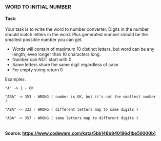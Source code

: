 ### WORD TO INITIAL NUMBER

#### Task:
Your task is to write the word to number converter. Digits in the number should match letters in the word. Plus generated number should be the smallest possible number you can get.

- Words will contain of maximum 10 distinct letters, but word can be any length, even longer than 10 characters long.
- Number can NOT start with 0
- Same letters share the same digit regardless of case
- For empty string return 0


Examples:
````
"A" -> 1 - OK

"ABA" -> 353 - WRONG ( number is OK, but it's not the smallest number )

"ABA" -> 333 - WRONG ( different letters map to same digits )

"ABA" -> 357 - WRONG ( same letters map to different digits )


`````

#### Source: https://www.codewars.com/kata/5bb148b840196d1be50000b1

